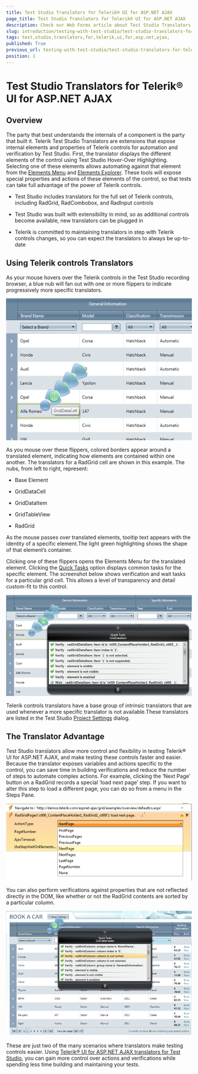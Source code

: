 ```yaml
---
title: Test Studio Translators for Telerik® UI for ASP.NET AJAX 
page_title: Test Studio Translators for Telerik® UI for ASP.NET AJAX
description: Check our Web Forms article about Test Studio Translators for Telerik® UI for ASP.NET AJAX.
slug: introduction/testing-with-test-studio/test-studio-translators-for-telerik-ui-for-asp.net-ajax-
tags: test,studio,translators,for,telerik,ui,for,asp.net,ajax,
published: True
previous_url: testing-with-test-studio/test-studio-translators-for-telerik-ui-for-asp.net-ajax-
position: 1
---
```



# Test Studio Translators for Telerik® UI for ASP.NET AJAX 



## Overview

The party that best understands the internals of a component is the party that built it. Telerik Test Studio Translators are extensions that expose internal elements and properties of Telerik controls for automation and verification by Test Studio. First, the translator displays the different elements of the control using Test Studio Hover-Over Highlighting. Selecting one of these elements allows automating against that element from the [Elements Menu](https://docs.telerik.com/teststudio/features/recorder/overview) and [Elements Explorer](https://docs.telerik.com/teststudio/features/elements-explorer/overview). These tools will expose special properties and actions of these elements of the control, so that tests can take full advantage of the power of Telerik controls.

* Test Studio includes translators for the full set of Telerik controls, including RadGrid, RadCombobox, and RadInput controls

* Test Studio was built with extensibility in mind, so as additional controls become available, new translators can be plugged in

* Telerik is committed to maintaining translators in step with Telerik controls changes, so you can expect the translators to always be up-to-date

## Using Telerik controls Translators

As your mouse hovers over the Telerik controls in the Test Studio recording browser, a blue nub will fan out with one or more flippers to indicate progressively more specific translators.

![Blue nub](images/introduction-teststudio-translators-blue-nub.png)

As you mouse over these flippers, colored borders appear around a translated element, indicating how elements are contained within one another. The translators for a RadGrid cell are shown in this example. The nubs, from left to right, represent:

* Base Element

* GridDataCell

* GridDataItem

* GridTableView

* RadGrid

As the mouse passes over translated elements, tooltip text appears with the identity of a specific element.The light green highlighting shows the shape of that element’s container.

Clicking one of these flippers opens the Elements Menu for the translated element. Clicking the [Quick Tasks](https://docs.telerik.com/teststudio/features/recorder/verifications/quick-verification) option displays common tasks for the specific element. The screenshot below shows verification and wait tasks for a particular grid cell. This allows a level of transparency and detail custom-fit to this control.

![Elements menu](images/introduction-teststudio-translators-elements-menu.png)

Telerik controls translators have a base group of intrinsic translators that are used whenever a more specific translator is not available.These translators are listed in the Test Studio [Project Settings](https://docs.telerik.com/teststudio/features/project-settings/translators) dialog.

## The Translator Advantage

Test Studio translators allow more control and flexibility in testing Telerik® UI for ASP.NET AJAX, and make testing these controls faster and easier. Because the translator exposes variables and actions specific to the control, you can save time in building verifications and reduce the number of steps to automate complex actions. For example, clicking the ‘Next Page’ button on a RadGrid records a special ‘load next page’ step. If you want to alter this step to load a different page, you can do so from a menu in the Steps Pane.

![Steps pane](images/introduction-teststudio-translators-steps-pane.png)

You can also perform verifications against properties that are not reflected directly in the DOM, like whether or not the RadGrid contents are sorted by a particular column.

![Verifications](images/introduction-teststudio-translators-verifications.png)

These are just two of the many scenarios where translators make testing controls easier. Using [Telerik® UI for ASP.NET AJAX translators for Test Studio](https://docs.telerik.com/teststudio/getting-started/test-recording/translators), you can gain more control over actions and verifications while spending less time building and maintaining your tests.
